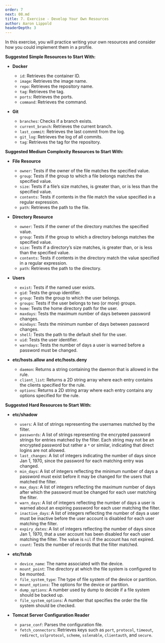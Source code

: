 ```yaml
---
order: 7
next: 08.md
title: 7. Exercise - Develop Your Own Resources
author: Aaron Lippold
headerDepth: 3
---
```


In this exercise, you will practice writing your own resources and consider how you could implement them in a profile.

**Suggested Simple Resources to Start With:**

- **Docker**
  - `id`: Retrieves the container ID.
  - `image`: Retrieves the image name.
  - `repo`: Retrieves the repository name.
  - `tag`: Retrieves the tag.
  - `ports`: Retrieves the ports.
  - `command`: Retrieves the command.

- **Git**
  - `branches`: Checks if a branch exists.
  - `current_branch`: Retrieves the current branch.
  - `last_commit`: Retrieves the last commit from the log.
  - `git_log`: Retrieves the log of all commits.
  - `tag`: Retrieves the tag for the repository.

**Suggested Medium Complexity Resources to Start With:**

- **File Resource**
  - `owner`: Tests if the owner of the file matches the specified value.
  - `group`: Tests if the group to which a file belongs matches the specified value.
  - `size`: Tests if a file’s size matches, is greater than, or is less than the specified value.
  - `contents`: Tests if contents in the file match the value specified in a regular expression.
  - `path`: Retrieves the path to the file.

- **Directory Resource**
  - `owner`: Tests if the owner of the directory matches the specified value.
  - `group`: Tests if the group to which a directory belongs matches the specified value.
  - `size`: Tests if a directory’s size matches, is greater than, or is less than the specified value.
  - `contents`: Tests if contents in the directory match the value specified in a regular expression.
  - `path`: Retrieves the path to the directory.

- **Users**
  - `exist`: Tests if the named user exists.
  - `gid`: Tests the group identifier.
  - `group`: Tests the group to which the user belongs.
  - `groups`: Tests if the user belongs to two (or more) groups.
  - `home`: Tests the home directory path for the user.
  - `maxdays`: Tests the maximum number of days between password changes.
  - `mindays`: Tests the minimum number of days between password changes.
  - `shell`: Tests the path to the default shell for the user.
  - `uid`: Tests the user identifier.
  - `warndays`: Tests the number of days a user is warned before a password must be changed.

- **etc/hosts.allow and etc/hosts.deny**
  - `daemon`: Returns a string containing the daemon that is allowed in the rule.
  - `client_list`: Returns a 2D string array where each entry contains the clients specified for the rule.
  - `options`: Returns a 2D string array where each entry contains any options specified for the rule.

**Suggested Hard Resources to Start With:**

- **etc/shadow**
  - `users`: A list of strings representing the usernames matched by the filter.
  - `passwords`: A list of strings representing the encrypted password strings for entries matched by the filter. Each string may not be an encrypted password but rather a `*` or similar, indicating that direct logins are not allowed.
  - `last_changes`: A list of integers indicating the number of days since Jan 1, 1970, since the password for each matching entry was changed.
  - `min_days`: A list of integers reflecting the minimum number of days a password must exist before it may be changed for the users that matched the filter.
  - `max_days`: A list of integers reflecting the maximum number of days after which the password must be changed for each user matching the filter.
  - `warn_days`: A list of integers reflecting the number of days a user is warned about an expiring password for each user matching the filter.
  - `inactive_days`: A list of integers reflecting the number of days a user must be inactive before the user account is disabled for each user matching the filter.
  - `expiry_dates`: A list of integers reflecting the number of days since Jan 1, 1970, that a user account has been disabled for each user matching the filter. The value is `nil` if the account has not expired.
  - `count`: Tests the number of records that the filter matched.

- **etc/fstab**
  - `device_name`: The name associated with the device.
  - `mount_point`: The directory at which the file system is configured to be mounted.
  - `file_system_type`: The type of file system of the device or partition.
  - `mount_options`: The options for the device or partition.
  - `dump_options`: A number used by dump to decide if a file system should be backed up.
  - `file_system_options`: A number that specifies the order the file system should be checked.

- **Tomcat Server Configuration Reader**
  - `parse_conf`: Parses the configuration file.
  - `fetch_connectors`: Retrieves keys such as `port`, `protocol`, `timeout`, `redirect`, `sslprotocol`, `scheme`, `sslenable`, `clientauth`, and `secure`.
